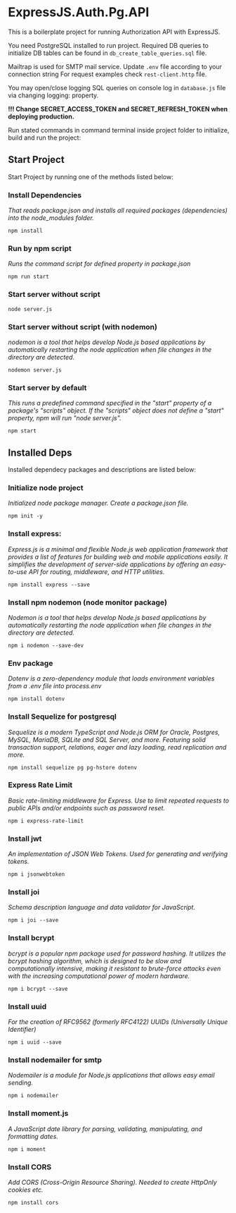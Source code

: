 # ExpressJS.Auth.Pg.API

This is a boilerplate project for running Authorization API with ExpressJS.

You need PostgreSQL installed to run project. Required DB queries to initialize DB tables can be found in `db_create_table_queries.sql` file. 

Mailtrap is used for SMTP mail service. Update `.env` file according to your connection string
For request examples check `rest-client.http` file. 

You may open/close logging SQL queries on console log in `database.js` file via changing logging: property. 

**!!! Change SECRET_ACCESS_TOKEN and SECRET_REFRESH_TOKEN when deploying production.**

Run stated commands in command terminal inside project folder to initialize, build and run the project: 

## Start Project

Start Project by running one of the methods listed below: 

### Install Dependencies
*That reads package.json and installs all required packages (dependencies) into the node_modules folder.*

    npm install

### Run by npm script
*Runs the command script for defined property in package.json*

    npm run start

### Start server without script

    node server.js

### Start server without script (with nodemon)
*nodemon is a tool that helps develop Node.js based applications by automatically restarting the node application when file changes in the directory are detected.*

    nodemon server.js

### Start server by default 
*This runs a predefined command specified in the "start" property of a package's "scripts" object. If the "scripts" object does not define a "start" property, npm will run "node server.js".*

    npm start


## Installed Deps

Installed dependecy packages and descriptions are listed below: 

### Initialize node project
*Initialized node package manager. Create a package.json file.*

    npm init -y

### Install express:
*Express.js is a minimal and flexible Node.js web application framework that provides a list of features for building web and mobile applications easily. It simplifies the development of server-side applications by offering an easy-to-use API for routing, middleware, and HTTP utilities.*

    npm install express --save

### Install npm nodemon (node monitor package)
*Nodemon is a tool that helps develop Node.js based applications by automatically restarting the node application when file changes in the directory are detected.*

    npm i nodemon --save-dev

### Env package
*Dotenv is a zero-dependency module that loads environment variables from a .env file into process.env*

    npm install dotenv

### Install Sequelize for postgresql
*Sequelize is a modern TypeScript and Node.js ORM for Oracle, Postgres, MySQL, MariaDB, SQLite and SQL Server, and more. Featuring solid transaction support, relations, eager and lazy loading, read replication and more.*

    npm install sequelize pg pg-hstore dotenv

### Express Rate Limit
*Basic rate-limiting middleware for Express. Use to limit repeated requests to public APIs and/or endpoints such as password reset.*

    npm i express-rate-limit

### Install jwt
*An implementation of JSON Web Tokens. Used for generating and verifying tokens.*

    npm i jsonwebtoken

### Install joi
*Schema description language and data validator for JavaScript.*

    npm i joi --save

### Install bcrypt
*bcrypt is a popular npm package used for password hashing. It utilizes the bcrypt hashing algorithm, which is designed to be slow and computationally intensive, making it resistant to brute-force attacks even with the increasing computational power of modern hardware.*

    npm i bcrypt --save

### Install uuid
*For the creation of RFC9562 (formerly RFC4122) UUIDs (Universally Unique Identifier)*

    npm i uuid --save

### Install nodemailer for smtp
*Nodemailer is a module for Node.js applications that allows easy email sending.*

    npm i nodemailer

### Install moment.js
*A JavaScript date library for parsing, validating, manipulating, and formatting dates.*

    npm i moment

### Install CORS
*Add CORS (Cross-Origin Resource Sharing). Needed to create HttpOnly cookies etc.*

    npm install cors